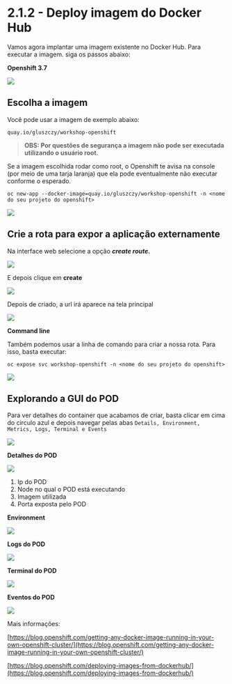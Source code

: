# 2.1.2 - Deploy imagem do Docker Hub

Vamos agora implantar uma imagem existente no Docker Hub. Para executar a imagem. siga os passos abaixo:

**Openshift 3.7**

![](../../.gitbook/assets/deploy-image-docker-hub%20%281%29.gif)

## Escolha a imagem

Você pode usar a imagem de exemplo abaixo:

```text
quay.io/gluszczy/workshop-openshift
```

> **OBS: Por questões de segurança a imagem não pode ser executada utilizando o usuário root.**

Se a imagem escolhida rodar como root, o Openshift te avisa na console \(por meio de uma tarja laranja\) que ela pode eventualmente não executar conforme o esperado.

`oc new-app --docker-image=quay.io/gluszczy/workshop-openshift -n <nome do seu projeto do openshift>`

![](../../.gitbook/assets/peek-2017-12-07-09-29%20%281%29.gif)

## Crie a rota para expor a aplicação externamente

Na interface web selecione a opção _**create route.**_

![](../../.gitbook/assets/selection_227.png)

E depois clique em **create**

![](../../.gitbook/assets/selection_228.png)

Depois de criado, a url irá aparece na tela principal

![](../../.gitbook/assets/selection_229.png)

**Command line**

Também podemos usar a linha de comando para criar a nossa rota. Para isso, basta executar:

`oc expose svc workshop-openshift -n <nome do seu projeto do openshift>`

![](../../.gitbook/assets/svc.gif)

## Explorando a GUI do POD

Para ver detalhes do container que acabamos de criar, basta clicar em cima do circulo azul e depois navegar pelas abas `Details, Environment, Metrics, Logs, Terminal e Events`

![](../../.gitbook/assets/overview.gif)

**Detalhes do POD**

![](../../.gitbook/assets/selection_230.png)

1. Ip do POD
2. Node no qual o POD está executando
3. Imagem utilizada
4. Porta exposta pelo POD

**Environment**

![](../../.gitbook/assets/selection_234%20%281%29.png)

**Logs do POD**

![](../../.gitbook/assets/selection_231%20%281%29.png)

**Terminal do POD**

![](../../.gitbook/assets/selection_232.png)

**Eventos do POD**

![](../../.gitbook/assets/selection_233%20%281%29.png)

Mais informações:[ ](https://blog.openshift.com/deploying-images-from-dockerhub/)

[https://blog.openshift.com/getting-any-docker-image-running-in-your-own-openshift-cluster/](https://blog.openshift.com/getting-any-docker-image-running-in-your-own-openshift-cluster/)

[https://blog.openshift.com/deploying-images-from-dockerhub/](https://blog.openshift.com/deploying-images-from-dockerhub/)


